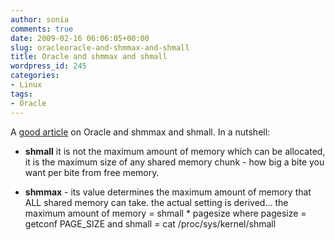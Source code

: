 ```yaml
---
author: sonia
comments: true
date: 2009-02-16 06:06:05+00:00
slug: oracleoracle-and-shmmax-and-shmall
title: Oracle and shmmax and shmall
wordpress_id: 245
categories:
- Linux
tags:
- Oracle
---
```


A [good article](http://www.pythian.com/blogs/245/the-mysterious-world-of-shmmax-and-shmall) on Oracle and shmmax and shmall. In a nutshell:






  * **shmall** it is not the maximum amount of memory which can be allocated, it is the maximum size of any shared memory chunk - how big a bite you want per bite from free memory.


  * **shmmax** - its value determines the maximum amount of memory that ALL shared memory can take. the actual setting is derived… the maximum amount of memory = shmall * pagesize where pagesize = getconf PAGE_SIZE and shmall = cat /proc/sys/kernel/shmall



